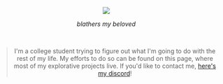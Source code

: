 <p align="center">
   <img src="https://64.media.tumblr.com/tumblr_mbqzptoTy61qeg6edo1_r2_250.gifv" />
   <div align="center"><i color="gray">blathers my beloved</i></div>
</p>
<br>
<blockquote align="center">I'm a college student trying to figure out what I'm going to do with the rest of my life. My efforts to do so can be found on this page, where most of my explorative projects live. If you'd like to contact me, <a href="https://discord.com/users/195736618064281610">here's my discord</a>!</blockquote>
